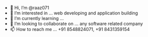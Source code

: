 - 👋 Hi, I’m @raaz071
- 👀 I’m interested in ... web developing and application building
- 🌱 I’m currently learning ...
- 💞️ I’m looking to collaborate on ... any software related company
- 📫 How to reach me ... +91 8548824071, +91 8431359154


<!---
raaz071/raaz071 is a ✨ special ✨ repository because its `README.md` (this file) appears on your GitHub profile.
You can click the Preview link to take a look at your changes.
--->
